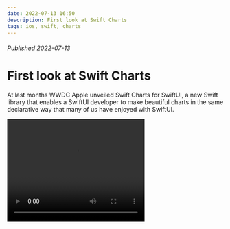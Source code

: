 ```yaml
---
date: 2022-07-13 16:50
description: First look at Swift Charts
tags: ios, swift, charts
---
```

###### Published 2022-07-13
# First look at Swift Charts

At last months WWDC Apple unveiled Swift Charts for SwiftUI, a new Swift library that enables a SwiftUI developer to make beautiful charts in the same declarative way that many of us have enjoyed with SwiftUI.

<video width="320" height="240" controls>
    <source src="/movies/Strømprisen-min.mov" type="video/mp4">
</video>

